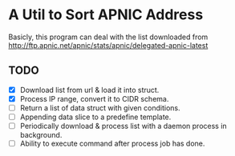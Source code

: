 # A Util to Sort APNIC Address

Basicly, this program can deal with the list downloaded from http://ftp.apnic.net/apnic/stats/apnic/delegated-apnic-latest

## TODO

- [x] Download list from url & load it into struct.
- [x] Process IP range, convert it to CIDR schema.
- [ ] Return a list of data struct with given conditions.
- [ ] Appending data slice to a predefine template.
- [ ] Periodically download & process list with a daemon process in background.
- [ ] Ability to execute command after process job has done.